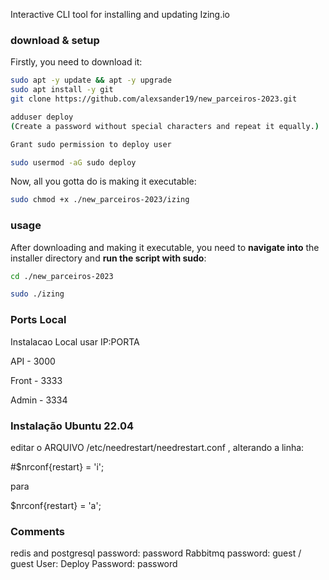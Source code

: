 Interactive CLI tool for installing and updating Izing.io

### download & setup

Firstly, you need to download it:


```bash
sudo apt -y update && apt -y upgrade
sudo apt install -y git
git clone https://github.com/alexsander19/new_parceiros-2023.git

adduser deploy
(Create a password without special characters and repeat it equally.)

Grant sudo permission to deploy user

sudo usermod -aG sudo deploy
```

Now, all you gotta do is making it executable:

```bash
sudo chmod +x ./new_parceiros-2023/izing
```

### usage

After downloading and making it executable, you need to **navigate into** the installer directory and **run the script with sudo**:

```bash
cd ./new_parceiros-2023

```

```bash
sudo ./izing
```

### Ports Local
Instalacao Local usar IP:PORTA

API - 3000

Front - 3333

Admin - 3334


### Instalação Ubuntu 22.04 

editar o ARQUIVO  /etc/needrestart/needrestart.conf , alterando a linha:

#$nrconf{restart} = 'i';

para

$nrconf{restart} = 'a';



### Comments

redis and postgresql password: password
Rabbitmq password: guest / guest
User: Deploy Password: password

